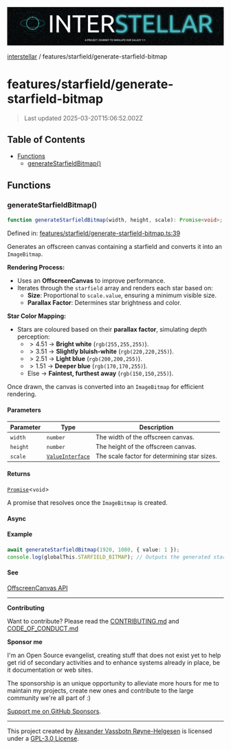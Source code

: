 <div><img alt="SPECCER logo" src="https://raw.githubusercontent.com/phun-ky/interstellar/main/public/interstellar-header.png" style="max-height:120px;"/></div>

[interstellar](../../README.md) / features/starfield/generate-starfield-bitmap

# features/starfield/generate-starfield-bitmap

> Last updated 2025-03-20T15:06:52.002Z

## Table of Contents

- [Functions](#functions)
  - [generateStarfieldBitmap()](#generatestarfieldbitmap)

## Functions

### generateStarfieldBitmap()

```ts
function generateStarfieldBitmap(width, height, scale): Promise<void>;
```

Defined in:
[features/starfield/generate-starfield-bitmap.ts:39](https://github.com/phun-ky/interstellar/blob/main/src/features/starfield/generate-starfield-bitmap.ts#L39)

Generates an offscreen canvas containing a starfield and converts it into an
`ImageBitmap`.

**Rendering Process:**

- Uses an **OffscreenCanvas** to improve performance.
- Iterates through the `starfield` array and renders each star based on:
  - **Size**: Proportional to `scale.value`, ensuring a minimum visible size.
  - **Parallax Factor**: Determines star brightness and color.

**Star Color Mapping:**

- Stars are coloured based on their **parallax factor**, simulating depth
  perception:
  - $> 4.51$ → **Bright white** (`rgb(255,255,255)`).
  - $> 3.51$ → **Slightly bluish-white** (`rgb(220,220,255)`).
  - $> 2.51$ → **Light blue** (`rgb(200,200,255)`).
  - $> 1.51$ → **Deeper blue** (`rgb(170,170,255)`).
  - Else → **Faintest, furthest away** (`rgb(150,150,255)`).

Once drawn, the canvas is converted into an `ImageBitmap` for efficient
rendering.

#### Parameters

| Parameter | Type                                                       | Description                                  |
| --------- | ---------------------------------------------------------- | -------------------------------------------- |
| `width`   | `number`                                                   | The width of the offscreen canvas.           |
| `height`  | `number`                                                   | The height of the offscreen canvas.          |
| `scale`   | [`ValueInterface`](../../types/distance.md#valueinterface) | The scale factor for determining star sizes. |

#### Returns

[`Promise`](https://developer.mozilla.org/docs/Web/JavaScript/Reference/Global_Objects/Promise)<`void`>

A promise that resolves once the `ImageBitmap` is created.

#### Async

#### Example

```ts
await generateStarfieldBitmap(1920, 1080, { value: 1 });
console.log(globalThis.STARFIELD_BITMAP); // Outputs the generated starfield bitmap
```

#### See

[OffscreenCanvas API](https://developer.mozilla.org/en-US/docs/Web/API/OffscreenCanvas)

---

**Contributing**

Want to contribute? Please read the
[CONTRIBUTING.md](https://github.com/phun-ky/interstellar/blob/main/CONTRIBUTING.md)
and
[CODE_OF_CONDUCT.md](https://github.com/phun-ky/interstellar/blob/main/CODE_OF_CONDUCT.md)

**Sponsor me**

I'm an Open Source evangelist, creating stuff that does not exist yet to help
get rid of secondary activities and to enhance systems already in place, be it
documentation or web sites.

The sponsorship is an unique opportunity to alleviate more hours for me to
maintain my projects, create new ones and contribute to the large community
we're all part of :)

[Support me on GitHub Sponsors](https://github.com/sponsors/phun-ky).

---

This project created by [Alexander Vassbotn Røyne-Helgesen](http://phun-ky.net)
is licensed under a
[GPL-3.0 License](https://choosealicense.com/licenses/gpl-3.0/).
